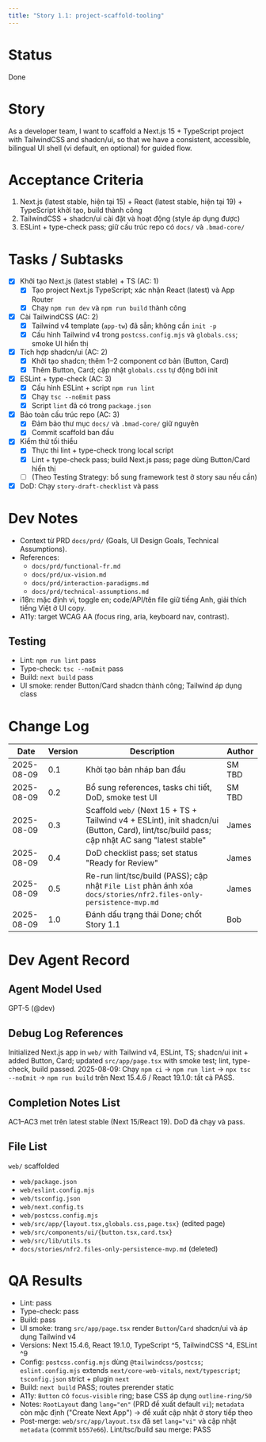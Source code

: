 ```yaml
---
title: "Story 1.1: project-scaffold-tooling"
---
```


# Status

Done

# Story

As a developer team,
I want to scaffold a Next.js 15 + TypeScript project with TailwindCSS and shadcn/ui,
so that we have a consistent, accessible, bilingual UI shell (vi default, en optional) for guided flow.

# Acceptance Criteria

1. Next.js (latest stable, hiện tại 15) + React (latest stable, hiện tại 19) + TypeScript khởi tạo, build thành công
2. TailwindCSS + shadcn/ui cài đặt và hoạt động (style áp dụng được)
3. ESLint + type-check pass; giữ cấu trúc repo có `docs/` và `.bmad-core/`

# Tasks / Subtasks

- [x] Khởi tạo Next.js (latest stable) + TS (AC: 1)
  - [x] Tạo project Next.js TypeScript; xác nhận React (latest) và App Router
  - [x] Chạy `npm run dev` và `npm run build` thành công

- [x] Cài TailwindCSS (AC: 2)
  - [x] Tailwind v4 template (`app-tw`) đã sẵn; không cần `init -p`
  - [x] Cấu hình Tailwind v4 trong `postcss.config.mjs` và `globals.css`; smoke UI hiển thị

- [x] Tích hợp shadcn/ui (AC: 2)
  - [x] Khởi tạo shadcn; thêm 1–2 component cơ bản (Button, Card)
  - [x] Thêm Button, Card; cập nhật `globals.css` tự động bởi init

- [x] ESLint + type-check (AC: 3)
  - [x] Cấu hình ESLint + script `npm run lint`
  - [x] Chạy `tsc --noEmit` pass
  - [x] Script `lint` đã có trong `package.json`

- [x] Bảo toàn cấu trúc repo (AC: 3)
  - [x] Đảm bảo thư mục `docs/` và `.bmad-core/` giữ nguyên
  - [x] Commit scaffold ban đầu

- [x] Kiểm thử tối thiểu
  - [x] Thực thi lint + type-check trong local script
  - [x] Lint + type-check pass; build Next.js pass; page dùng Button/Card hiển thị
  - [ ] (Theo Testing Strategy: bổ sung framework test ở story sau nếu cần)
  
- [x] DoD: Chạy `story-draft-checklist` và pass

# Dev Notes

- Context từ PRD `docs/prd/` (Goals, UI Design Goals, Technical Assumptions).
- References:
  - `docs/prd/functional-fr.md`
  - `docs/prd/ux-vision.md`
  - `docs/prd/interaction-paradigms.md`
  - `docs/prd/technical-assumptions.md`
- i18n: mặc định vi, toggle en; code/API/tên file giữ tiếng Anh, giải thích tiếng Việt ở UI copy.
- A11y: target WCAG AA (focus ring, aria, keyboard nav, contrast).

## Testing

- Lint: `npm run lint` pass
- Type-check: `tsc --noEmit` pass
- Build: `next build` pass
 - UI smoke: render Button/Card shadcn thành công; Tailwind áp dụng class

# Change Log

| Date       | Version | Description                | Author |
|------------|---------|----------------------------|--------|
| 2025-08-09 | 0.1     | Khởi tạo bản nháp ban đầu | SM TBD |
| 2025-08-09 | 0.2     | Bổ sung references, tasks chi tiết, DoD, smoke test UI | SM TBD |
| 2025-08-09 | 0.3     | Scaffold `web/` (Next 15 + TS + Tailwind v4 + ESLint), init shadcn/ui (Button, Card), lint/tsc/build pass; cập nhật AC sang "latest stable" | James |
| 2025-08-09 | 0.4     | DoD checklist pass; set status "Ready for Review" | James |
| 2025-08-09 | 0.5     | Re-run lint/tsc/build (PASS); cập nhật `File List` phản ánh xóa `docs/stories/nfr2.files-only-persistence-mvp.md` | James |
| 2025-08-09 | 1.0     | Đánh dấu trạng thái Done; chốt Story 1.1 | Bob |

# Dev Agent Record

## Agent Model Used

GPT-5 (@dev)

## Debug Log References

Initialized Next.js app in `web/` with Tailwind v4, ESLint, TS; shadcn/ui init + added Button, Card; updated `src/app/page.tsx` with smoke test; lint, type-check, build passed.
2025-08-09: Chạy `npm ci` → `npm run lint` → `npx tsc --noEmit` → `npm run build` trên Next 15.4.6 / React 19.1.0: tất cả PASS.

## Completion Notes List

AC1–AC3 met trên latest stable (Next 15/React 19). DoD đã chạy và pass. 

## File List

`web/` scaffolded
- `web/package.json`
- `web/eslint.config.mjs`
- `web/tsconfig.json`
- `web/next.config.ts`
- `web/postcss.config.mjs`
- `web/src/app/{layout.tsx,globals.css,page.tsx}` (edited page)
- `web/src/components/ui/{button.tsx,card.tsx}`
- `web/src/lib/utils.ts`
- `docs/stories/nfr2.files-only-persistence-mvp.md` (deleted)

# QA Results

- Lint: pass
- Type-check: pass
- Build: pass
- UI smoke: trang `src/app/page.tsx` render `Button`/`Card` shadcn/ui và áp dụng Tailwind v4
 - Versions: Next 15.4.6, React 19.1.0, TypeScript ^5, TailwindCSS ^4, ESLint ^9
 - Config: `postcss.config.mjs` dùng `@tailwindcss/postcss`; `eslint.config.mjs` extends `next/core-web-vitals`, `next/typescript`; `tsconfig.json` strict + plugin `next`
 - Build: `next build` PASS; routes prerender static
 - A11y: `Button` có `focus-visible` ring; base CSS áp dụng `outline-ring/50`
 - Notes: `RootLayout` đang `lang="en"` (PRD đề xuất default `vi`); `metadata` còn mặc định ("Create Next App") → đề xuất cập nhật ở story tiếp theo
 - Post-merge: `web/src/app/layout.tsx` đã set `lang="vi"` và cập nhật `metadata` (commit `b557e66`). Lint/tsc/build sau merge: PASS
